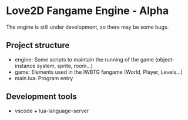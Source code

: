 # Love2D Fangame Engine - Alpha

The engine is still under development, so there may be some bugs.

## Project structure

+ engine: Some scripts to maintain the running of the game (object-instance system, sprite, room...)
+ game: Elements used in the IWBTG fangame (World, Player, Levels...)
+ main.lua: Program entry

## Development tools

+ vscode + lua-language-server